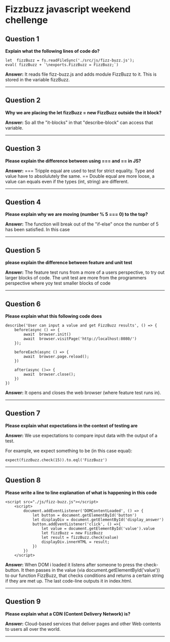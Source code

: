 # Fizzbuzz javascript weekend chellenge




## Question 1
**Explain what the following lines of code do?**

```
let  fizzBuzz = fs.readFileSync('./src/js/fizz-buzz.js');
eval( fizzBuzz + `\nexports.FizzBuzz = FizzBuzz;`)
```

**Answer:** It reads file fizz-buzz.js and adds module FizzBuzz to it. This is stored in the variable fizzBuzz.


---


## Question 2

**Why we are placing the let fizzBuzz = new FizzBuzz outside the it block?**

**Answer:** So all the "it-blocks" in that "describe-block" can access that variable.

---

## Question 3

**Please explain the difference between using === and == in JS?**

 **Answer:** === Tripple equal are used to test for strict equality. Type and value have to absolulutely the same. == Double equal are more loose, a value can equals even if the types (int, string) are different.

---

## Question 4

**Please explain why we are moving (number % 5 === 0) to the top?**

**Answer:**  The function will break out of the "if-else" once the number of 5 has been satisfied. In this case

---

## Question 5

**please explain the difference between feature and unit test**

**Answer:**  The feature test runs from a more of a users perspective, to try out larger blocks of code. The unit test are more from the programmers perspective where yoy test smaller blocks of code

---

## Question 6

**Please explain what this following code does**


```
describe('User can input a value and get FizzBuzz results', () => {
    before(async () => {
        await  browser.init()
        await  browser.visitPage('http://localhost:8080/')
    });

    beforeEach(async () => {
        await  browser.page.reload();
    })

    after(async ()=> {
        await  browser.close();
    })
})
 ```
**Answer:**  It opens and closes the web browser (where feature test runs in). 


---

## Question 7

**Please explain what expectations in the context of testing are**

**Answer:** We use expectations to compare input data with the output of a test. 

For example, we expect something to be (in this case equal):

```
expect(fizzBuzz.check(15)).to.eql('FizzBuzz') 
```

---

## Question 8

**Please write a line to line explanation of what is happening in this code**


```
<script src="./js/fizz-buzz.js"></script>
    <script>
        document.addEventListener('DOMContentLoaded', () => {
            let button = document.getElementById('button')
            let displayDiv = document.getElementById('display_answer')
            button.addEventListener('click', () =>{
                let value = document.getElementById('value').value
                let fizzBuzz = new FizzBuzz
                let result = fizzBuzz.check(value)
                displayDiv.innerHTML = result;
            })
        })
    </script>
 ```
**Answer:**  When DOM i loaded it listens after someone to press the check-button. It then passes in the value (via document.getElementById('value')) to our function FizzBuzz, that checks conditions and returns a certain string if they are met up. The last code-line outputs it in index.html.


---



## Question 9

**Please explain what a CDN (Content Delivery Network) is?**

**Answer:** Cloud-based services that deliver pages and other Web contents to users all over the world.

---